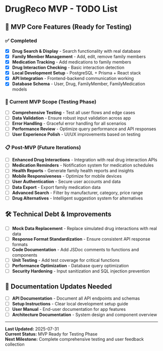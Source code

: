 # DrugReco MVP - TODO List

## 🎯 MVP Core Features (Ready for Testing)

### ✅ Completed
- [x] **Drug Search & Display** - Search functionality with real database
- [x] **Family Member Management** - Add, edit, remove family members  
- [x] **Medication Tracking** - Add medications to family members
- [x] **Drug Interaction Checking** - Basic interaction detection
- [x] **Local Development Setup** - PostgreSQL + Prisma + React stack
- [x] **API Integration** - Frontend-backend communication working
- [x] **Database Schema** - User, Drug, FamilyMember, FamilyMedication models

### 🔄 Current MVP Scope (Testing Phase)
- [ ] **Comprehensive Testing** - Test all user flows and edge cases
- [ ] **Data Validation** - Ensure robust input validation across app
- [ ] **Error Handling** - Graceful error handling for all scenarios
- [ ] **Performance Review** - Optimize query performance and API responses
- [ ] **User Experience Polish** - UI/UX improvements based on testing

### 📋 Post-MVP (Future Iterations)
- [ ] **Enhanced Drug Interactions** - Integration with real drug interaction APIs
- [ ] **Medication Reminders** - Notification system for medication schedules
- [ ] **Health Reports** - Generate family health reports and insights
- [ ] **Mobile Responsiveness** - Optimize for mobile devices
- [ ] **User Authentication** - Secure user accounts and data
- [ ] **Data Export** - Export family medication data
- [ ] **Advanced Search** - Filter by manufacturer, category, price range
- [ ] **Drug Alternatives** - Intelligent suggestion system for alternatives

## 🛠️ Technical Debt & Improvements
- [ ] **Mock Data Replacement** - Replace simulated drug interactions with real data
- [ ] **Response Format Standardization** - Ensure consistent API response formats
- [ ] **Code Documentation** - Add JSDoc comments to functions and components
- [ ] **Unit Testing** - Add test coverage for critical functions
- [ ] **Performance Optimization** - Database query optimization
- [ ] **Security Hardening** - Input sanitization and SQL injection prevention

## 📖 Documentation Updates Needed
- [ ] **API Documentation** - Document all API endpoints and schemas
- [ ] **Setup Instructions** - Clear local development setup guide
- [ ] **User Manual** - End-user documentation for app features
- [ ] **Architecture Documentation** - System design and component overview

---

**Last Updated:** 2025-07-31  
**Current Status:** MVP Ready for Testing Phase  
**Next Milestone:** Complete comprehensive testing and user feedback collection